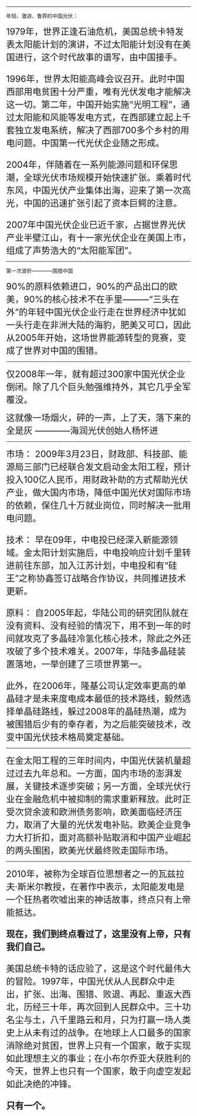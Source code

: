 
---
年轻、激进、鲁莽的中国光伏：

<font size = 5>1979年，世界正逢石油危机，美国总统卡特发表太阳能计划的演讲，不过太阳能计划没有在美国进行，这个时代故事的谱写，由中国接手。

1996年，世界太阳能高峰会议召开。此时中国西部用电贫困十分严重，唯有光伏发电才能解决这一切。第二年，中国开始实施“光明工程”，通过太阳能和风能等发电方式，在西部建立起上千套独立发电系统，解决了西部700多个乡村的用电问题。中国第一代光伏企业随之形成。

2004年，伴随着在一系列能源问题和环保思潮，全球光伏市场规模开始快速扩张。乘着时代东风，中国光伏产业集体出海，迎来了第一次高光，中国的迅速扩张引起了资本巨鳄的注意。

2007年中国光伏企业已近千家，占据世界光伏产业半壁江山，有十一家光伏企业在美国上市，组成了声势浩大的“太阳能军团”。</font>


---
第一次波折————围猎中国

<font size = 5>90%的原料依赖进口，90%的产品出口的欧美，90%的核心技术不在手里———“三头在外”的年轻中国光伏企业行走在世界经济中犹如一头行走在非洲大陆的海豹，肥美又可口，因此从2005年开始，这场世界能源转型的竞赛，变成了世界对中国的围猎。</font>

---
<font size = 5>仅2008年一年，就有超过300家中国光伏企业倒闭。除了几个巨头勉强维持外，其它几乎全军覆没。

这就像一场烟火，砰的一声，上了天，落下来的全是灰 
————海润光伏创始人杨怀进</font>

---
<font size =5>市场： 2009年3月23日，财政部、科技部、能源局三部门已经联合发文启动金太阳工程，预计投入100亿人民币，用财政补助的方式帮助光伏产业，做大国内市场，降低中国光伏对国际市场的依赖，保住几十万就业岗位，同时解决一批用电问题。<br>

技术： 早在09年，中电投已经深入新能源领域。金太阳计划实施后，中电投响应计划千里转进前往东部，加入江苏计划，中电投和有“硅王”之称协鑫签订战略合作协议，共同推进技术更新。<br>

原料： 自2005年起，华陆公司的研究团队就在没有资料、没有经验的情况下，用不到一年的时间就攻克了多晶硅冷氢化核心技术，除此之外还攻破了多个技术难关。2007年，华陆多晶硅装置落地，一举创建了三项世界第一。<br>

此外，在2006年，隆基公司认定效率更高的单晶硅才是未来度电成本最低的技术路线，毅然选择单晶硅路线，躲过2008年的晶硅热潮，成为被围猎后少有的幸存者，为之后能突破技术，改变中国光伏技术格局奠定基础。</font>

---
<font size = 5>在金太阳工程的三年时间内，中国光伏装机量超过过去九年总和。一方面，国内市场的澎湃发展，关键技术逐步突破；另一方面，全球光伏行业在金融危机中被抑制的需求重新释放。此时正受次贷余波和欧洲债务影响，欧美面临经济压力，取消了大量的光伏发电补贴。欧美企业竞争力大打折扣，面对高额补贴取消和中国产业崛起的两头围困，欧美光伏最终败走国际市场。</font>

---
<font size = 5>2010年，被称为全球百位思想者之一的瓦兹拉夫·斯米尔教授，在著作中表示，太阳能发电是一个狂热者吹嘘出来的神话故事，终点只有上帝能抵达。<br>

**现在，我们到终点看过了，这里没有上帝，只有我们自己。**<br>

美国总统卡特的话应验了，这是这个时代最伟大的冒险。1997年，中国光伏从人民群众中走出，扩张、出海、围猎、败退、再起、重返大西北，历经三十年，再次回到人民群众中。三十功名尘与土，八千里路云和月，只为打赢一场人类史上从未有过的战争。在地球上人口最多的国家消除绝对贫困，世界上只有一个国家，敢于实现如此理想主义的事业；在小布尔乔亚大获胜利的今天，世界上也只有一个国家，敢于向虚空发起如此决绝的冲锋。<br>

**只有一个。**</font>
